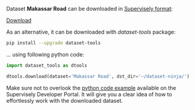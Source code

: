 Dataset **Makassar Road** can be downloaded in [Supervisely format](https://developer.supervisely.com/api-references/supervisely-annotation-json-format):

 [Download](https://assets.supervisely.com/supervisely-supervisely-assets-public/teams_storage/L/T/RZ/zW0kqR4IlvzhdkdEqF4CTflolk8KWxxVKKT2PWRTdoM83yx3ein4nVFIummSY5Q45Y0JIwiutRRBj1loZYRalu4LwTxSRMmVeo1jKLfpELgYcaZcvkTG4PBwL7qs.tar)

As an alternative, it can be downloaded with *dataset-tools* package:
``` bash
pip install --upgrade dataset-tools
```

... using following python code:
``` python
import dataset_tools as dtools

dtools.download(dataset='Makassar Road', dst_dir='~/dataset-ninja/')
```
Make sure not to overlook the [python code example](https://developer.supervisely.com/getting-started/python-sdk-tutorials/iterate-over-a-local-project) available on the Supervisely Developer Portal. It will give you a clear idea of how to effortlessly work with the downloaded dataset.

